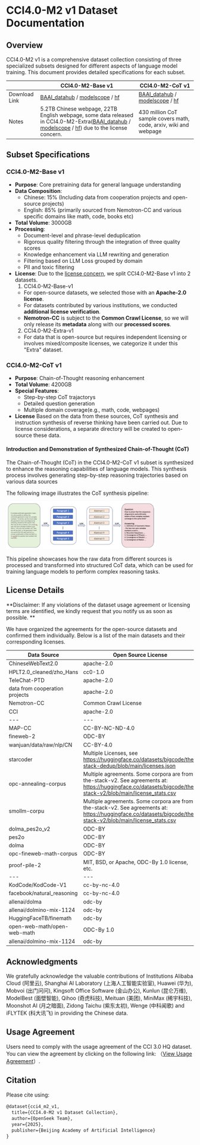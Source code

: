# CCI4.0-M2 v1 Dataset Documentation

## Overview
CCI4.0-M2 v1 is a comprehensive dataset collection consisting of three specialized subsets designed for different aspects of language model training. This document provides detailed specifications for each subset.

|| CCI4.0-M2-Base v1 | CCI4.0-M2-CoT v1 |
|--|--|--|
|Download Link| [BAAI_datahub](https://data.baai.ac.cn/datadetail/BAAI-CCI4.0-M2-Base-v1) / [modelscope](https://www.modelscope.cn/datasets/BAAI/CCI4.0-M2-Base-v1) / [hf](https://huggingface.co/datasets/BAAI/CCI4.0-M2-Base-v1) | [BAAI_datahub](https://data.baai.ac.cn/datadetail/BAAI-CCI4.0-M2-CoT-v1) / [modelscope](https://www.modelscope.cn/datasets/BAAI/CCI4.0-M2-CoT-v1) / [hf](https://huggingface.co/datasets/BAAI/CCI4.0-M2-CoT-v1) |
|Notes| 5.2TB Chinese webpage, 22TB English webpage, some data released in CCI4.0-M2-Extra([BAAI_datahub](https://data.baai.ac.cn/datadetail/BAAI-CCI4.0-M2-Extra-v1) / [modelscope](https://www.modelscope.cn/datasets/BAAI/CCI4.0-M2-Extra-v1) / [hf](https://huggingface.co/datasets/BAAI/CCI4.0-M2-Extra-v1)) due to the license concern. | 430 million CoT sample covers math, code, arxiv, wiki and webpage|


## Subset Specifications

### CCI4.0-M2-Base v1
- **Purpose**: Core pretraining data for general language understanding
- **Data Composition**:
  - Chinese: 15% (Including data from cooperation projects and open-source projects)
  - English: 85% (primarily sourced from Nemotron-CC and various specific domains like math, code, books etc)
- **Total Volume**: 3000GB
- **Processing**:
  - Document-level and phrase-level deduplication
  - Rigorous quality filtering through the integration of three quality scores
  - Knowledge enhancement via LLM rewriting and generation
  - Filtering based on LLM Loss grouped by domain
  - PII and toxic filtering
- **License**: Due to the [license concern](#license-details), we split CCI4.0-M2-Base v1 into 2 datasets.
  1. CCI4.0-M2-Base-v1 
    - For open-source datasets, we selected those with an **Apache-2.0 license**.  
    - For datasets contributed by various institutions, we conducted **additional license verification**.  
    - **Nemotron-CC** is subject to the **Common Crawl License**, so we will only release its **metadata** along with our **processed scores**.  
  2. CCI4.0-M2-Extra-v1
    - For data that is open-source but requires independent licensing or involves mixed/composite licenses, we categorize it under this "Extra" dataset.

### CCI4.0-M2-CoT v1 
- **Purpose**: Chain-of-Thought reasoning enhancement
- **Total Volume**: 4200GB
- **Special Features**:
  - Step-by-step CoT trajactorys
  - Detailed question generation
  - Multiple domain coverage(e.g., math, code, webpages)
- **License**
  Based on the data from these sources, CoT synthesis and instruction synthesis of reverse thinking have been carried out. Due to license considerations, a separate directory will be created to open-source these data.

#### Introduction and Demonstration of Synthesized Chain-of-Thought (CoT)

The Chain-of-Thought (CoT) in the CCI4.0-M2-CoT v1 subset is synthesized to enhance the reasoning capabilities of language models. This synthesis process involves generating step-by-step reasoning trajectories based on various data sources

The following image illustrates the CoT synthesis pipeline:

<img src="CoT_Pipeline.png" alt="CoT_Pipeline" width="400"/>

This pipeline showcases how the raw data from different sources is processed and transformed into structured CoT data, which can be used for training language models to perform complex reasoning tasks.

## License Details
**Disclaimer: If any violations of the dataset usage agreement or licensing terms are identified, we kindly request that you notify us as soon as possible. **

We have organized the agreements for the open-source datasets and confirmed them individually. Below is a list of the main datasets and their corresponding licenses.

| Data Source | Open Source License |
| --- | --- |
| ChineseWebText2.0 | apache-2.0 |
| HPLT2.0_cleaned/zho_Hans | cc0-1.0 |
| TeleChat-PTD | apache-2.0 |
| data from cooperation projects  | apache-2.0 |
| Nemotron-CC | Common Crawl License |
| CCI | apache-2.0 |
| --- | --- |
| MAP-CC | CC-BY-NC-ND-4.0 |
| fineweb-2 | ODC-BY |
| wanjuan/data/raw/nlp/CN | CC-BY-4.0 |
| starcoder | Multiple Licenses, see https://huggingface.co/datasets/bigcode/the-stack-dedup/blob/main/licenses.json |
| opc-annealing-corpus | Multiple agreements. Some corpora are from the-stack-v2. See agreements at: https://huggingface.co/datasets/bigcode/the-stack-v2/blob/main/license_stats.csv |
| smollm-corpu | Multiple agreements. Some corpora are from the-stack-v2. See agreements at: https://huggingface.co/datasets/bigcode/the-stack-v2/blob/main/license_stats.csv |
| dolma_pes2o_v2 | ODC-BY |
| pes2o | ODC-BY |
| dolma | ODC-BY |
| opc-fineweb-math-corpus | ODC-BY |
| proof-pile-2 | MIT, BSD, or Apache, ODC-By 1.0 license, etc. |
| --- | --- |
| KodCode/KodCode-V1 | cc-by-nc-4.0 |
| facebook/natural_reasoning | cc-by-nc-4.0 |
| allenai/dolma | odc-by |
| allenai/dolmino-mix-1124 | odc-by |
| HuggingFaceTB/finemath | odc-by |
| open-web-math/open-web-math | ODC-By 1.0 |
| allenai/dolmino-mix-1124 | odc-by |

## Acknowledgments
We gratefully acknowledge the valuable contributions of Institutions Alibaba Cloud (阿里云), Shanghai AI Laboratory (上海人工智能实验室), Huawei (华为), Mobvoi (出门问问), Kingsoft Office Software (金山办公), Kunlun (昆仑万维), ModelBest (面壁智能), Qihoo (奇虎科技), Meituan (美团),  MiniMax (稀宇科技), Moonshot AI (月之暗面), Zidong Taichu (紫东太初), Wenge (中科闻歌) and iFLYTEK (科大讯飞) in providing the Chinese data.

## Usage Agreement
Users need to comply with the usage agreement of the CCI 3.0 HQ dataset. You can view the agreement by clicking on the following link: （[View Usage Agreement](https://data.baai.ac.cn/resources/agreement/cci_usage_aggrement.pdf)）.

## Citation
Please cite using:
```
@dataset{cci4_m2_v1,
  title={CCI4.0-M2 v1 Dataset Collection},
  author={OpenSeek Team},
  year={2025},
  publisher={Beijing Academy of Artificial Intelligence}
}
```
